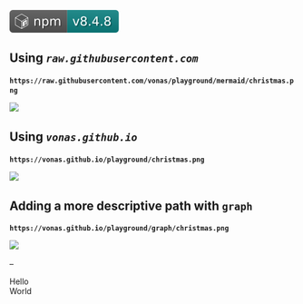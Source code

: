 [![mermaid](./mermaid.svg)](https://www.npmjs.com/package/mermaid)

## Using *`raw.githubusercontent.com`*

**`https://raw.githubusercontent.com/vonas/playground/mermaid/christmas.png`**

![](https://raw.githubusercontent.com/vonas/playground/mermaid/christmas.png)

## Using *`vonas.github.io`*

**`https://vonas.github.io/playground/christmas.png`**

![](https://vonas.github.io/playground/christmas.png)

## Adding a more descriptive path with `graph`

**`https://vonas.github.io/playground/graph/christmas.png`**

![](https://vonas.github.io/playground/graph/christmas.png)

&ndash;

Hello\
World
